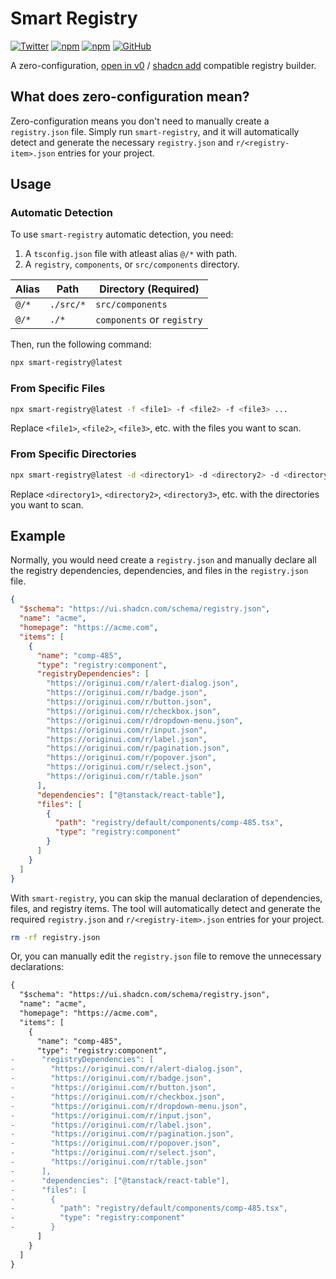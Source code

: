 # Smart Registry

[![Twitter](https://img.shields.io/twitter/follow/nrjdalal_com?label=%40nrjdalal_com)](https://twitter.com/nrjdalal_com)
[![npm](https://img.shields.io/npm/v/smart-registry?color=red&logo=npm)](https://www.npmjs.com/package/smart-registry)
[![npm](https://img.shields.io/npm/dt/smart-registry?color=red&logo=npm)](https://www.npmjs.com/package/smart-registry)
[![GitHub](https://img.shields.io/github/stars/nrjdalal/smart-registry?color=blue)](https://github.com/nrjdalal/smart-registry)

A zero-configuration, [open in v0](https://ui.shadcn.com/docs/registry/open-in-v0) / [shadcn add](https://ui.shadcn.com/docs/cli#add) compatible registry builder.

## What does zero-configuration mean?

Zero-configuration means you don't need to manually create a `registry.json` file. Simply run `smart-registry`, and it will automatically detect and generate the necessary `registry.json` and `r/<registry-item>.json` entries for your project.

## Usage

### Automatic Detection

To use `smart-registry` automatic detection, you need:

1. A `tsconfig.json` file with atleast alias `@/*` with path.
2. A `registry`, `components`, or `src/components` directory.

| Alias | Path      | Directory (Required)       |
| ----- | --------- | -------------------------- |
| `@/*` | `./src/*` | `src/components`           |
| `@/*` | `./*`     | `components` or `registry` |

Then, run the following command:

```bash
npx smart-registry@latest
```

### From Specific Files

```bash
npx smart-registry@latest -f <file1> -f <file2> -f <file3> ...
```

Replace `<file1>`, `<file2>`, `<file3>`, etc. with the files you want to scan.

### From Specific Directories

```bash
npx smart-registry@latest -d <directory1> -d <directory2> -d <directory3> ...
```

Replace `<directory1>`, `<directory2>`, `<directory3>`, etc. with the directories you want to scan.

## Example

Normally, you would need create a `registry.json` and manually declare all the registry dependencies, dependencies, and files in the `registry.json` file.

```json
{
  "$schema": "https://ui.shadcn.com/schema/registry.json",
  "name": "acme",
  "homepage": "https://acme.com",
  "items": [
    {
      "name": "comp-485",
      "type": "registry:component",
      "registryDependencies": [
        "https://originui.com/r/alert-dialog.json",
        "https://originui.com/r/badge.json",
        "https://originui.com/r/button.json",
        "https://originui.com/r/checkbox.json",
        "https://originui.com/r/dropdown-menu.json",
        "https://originui.com/r/input.json",
        "https://originui.com/r/label.json",
        "https://originui.com/r/pagination.json",
        "https://originui.com/r/popover.json",
        "https://originui.com/r/select.json",
        "https://originui.com/r/table.json"
      ],
      "dependencies": ["@tanstack/react-table"],
      "files": [
        {
          "path": "registry/default/components/comp-485.tsx",
          "type": "registry:component"
        }
      ]
    }
  ]
}
```

With `smart-registry`, you can skip the manual declaration of dependencies, files, and registry items. The tool will automatically detect and generate the required `registry.json` and `r/<registry-item>.json` entries for your project.

```bash
rm -rf registry.json
```

Or, you can manually edit the `registry.json` file to remove the unnecessary declarations:

```diff
{
  "$schema": "https://ui.shadcn.com/schema/registry.json",
  "name": "acme",
  "homepage": "https://acme.com",
  "items": [
    {
      "name": "comp-485",
      "type": "registry:component",
-      "registryDependencies": [
-        "https://originui.com/r/alert-dialog.json",
-        "https://originui.com/r/badge.json",
-        "https://originui.com/r/button.json",
-        "https://originui.com/r/checkbox.json",
-        "https://originui.com/r/dropdown-menu.json",
-        "https://originui.com/r/input.json",
-        "https://originui.com/r/label.json",
-        "https://originui.com/r/pagination.json",
-        "https://originui.com/r/popover.json",
-        "https://originui.com/r/select.json",
-        "https://originui.com/r/table.json"
-      ],
-      "dependencies": ["@tanstack/react-table"],
-      "files": [
-        {
-          "path": "registry/default/components/comp-485.tsx",
-          "type": "registry:component"
-        }
      ]
    }
  ]
}
```
